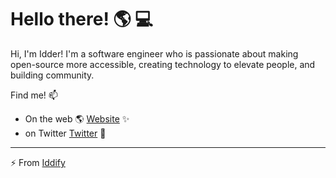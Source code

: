 # Hello there! 🌎 💻

Hi, I'm Idder! I'm a software engineer who is passionate about making open-source more accessible, creating technology to elevate people, and building community. 

Find me! 📫
- On the web 🌎 <a href="https://idder.me">Website</a> ✨
- on Twitter <a href="https://twitter.com/iddify">Twitter</a> 💼


---
⚡ From [Iddify](https://github.com/iddify)

